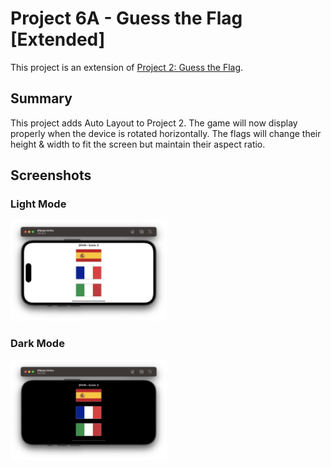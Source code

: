 # Project 6A - Guess the Flag [Extended]

This project is an extension of [Project 2: Guess the Flag](./02-Project-2-GuessTheFlag).

## Summary
This project adds Auto Layout to Project 2. The game will now display properly when the device is rotated horizontally. The flags will change their height & width to fit the screen but maintain their aspect ratio.

## Screenshots

### Light Mode

<div>
  <img src="Screenshots/Light/Light_01.png" width="250">
</div>

### Dark Mode

<div>
  <img src="Screenshots/Dark/Dark_01.png" width="250">
</div>
